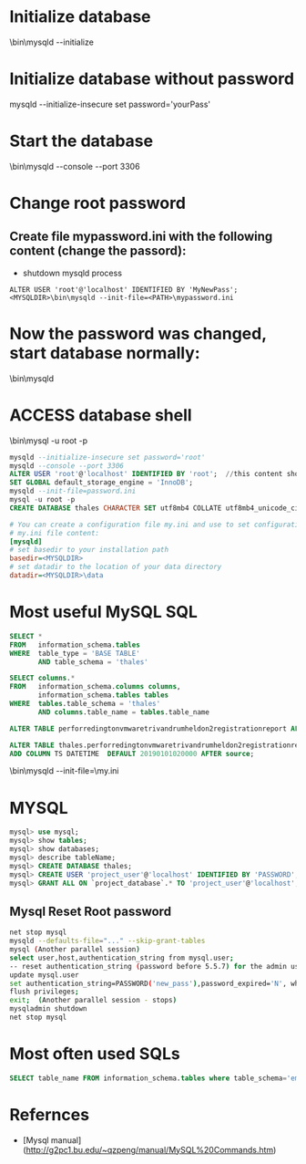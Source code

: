 # Initialize database
<MYSQLDIR>\bin\mysqld --initialize

# Initialize database without password
mysqld --initialize-insecure
set password='yourPass'

# Start the database
<MYSQLDIR>\bin\mysqld --console --port 3306

# Change root password

## Create file mypassword.ini with the following content (change the passord):
* shutdown mysqld process
```
ALTER USER 'root'@'localhost' IDENTIFIED BY 'MyNewPass';
<MYSQLDIR>\bin\mysqld --init-file=<PATH>\mypassword.ini
```

# Now the password was changed, start database normally:

<MYSQLDIR>\bin\mysqld
# ACCESS database shell
<MYSQLDIR>\bin\mysql -u root -p

```SQL
mysqld --initialize-insecure set password='root'
mysqld --console --port 3306
ALTER USER 'root'@'localhost' IDENTIFIED BY 'root';  //this content should be inside the password.ini
SET GLOBAL default_storage_engine = 'InnoDB';
mysqld --init-file=password.ini
mysql -u root -p
CREATE DATABASE thales CHARACTER SET utf8mb4 COLLATE utf8mb4_unicode_ci;
```


```ini
# You can create a configuration file my.ini and use to set configuration parameters to database:
# my.ini file content:
[mysqld]
# set basedir to your installation path
basedir=<MYSQLDIR>
# set datadir to the location of your data directory
datadir=<MYSQLDIR>\data
```

# Most useful MySQL SQL
```sql
SELECT * 
FROM   information_schema.tables 
WHERE  table_type = 'BASE TABLE' 
       AND table_schema = 'thales' 

SELECT columns.* 
FROM   information_schema.columns columns, 
       information_schema.tables tables 
WHERE  tables.table_schema = 'thales' 
       AND columns.table_name = tables.table_name

ALTER TABLE perforredingtonvmwaretrivandrumheldon2registrationreport ALTER j SET DEFAULT 1000;

ALTER TABLE thales.perforredingtonvmwaretrivandrumheldon2registrationreport
ADD COLUMN TS DATETIME  DEFAULT 20190101020000 AFTER source;
```

<MYSQLDIR>\bin\mysqld --init-file=<MYSQLDIR>\my.ini
  
# MYSQL
```sql
mysql> use mysql;
mysql> show tables;
mysql> show databases;
mysql> describe tableName;
mysql> CREATE DATABASE thales;
mysql> CREATE USER 'project_user'@'localhost' IDENTIFIED BY 'PASSWORD';
mysql> GRANT ALL ON `project_database`.* TO 'project_user'@'localhost';
```

## Mysql Reset Root password
```bash
net stop mysql 
mysqld --defaults-file="..." --skip-grant-tables 
mysql (Another parallel session)
select user,host,authentication_string from mysql.user; 
-- reset authentication_string (password before 5.5.7) for the admin user ...
update mysql.user  
set authentication_string=PASSWORD('new_pass'),password_expired='N', where user='root'; 
flush privileges; 
exit;  (Another parallel session - stops)
mysqladmin shutdown 
net stop mysql 
```

# Most often used SQLs
```sql
SELECT table_name FROM information_schema.tables where table_schema='emp';
```  
  
# Refernces
* [Mysql manual] (http://g2pc1.bu.edu/~qzpeng/manual/MySQL%20Commands.htm)
